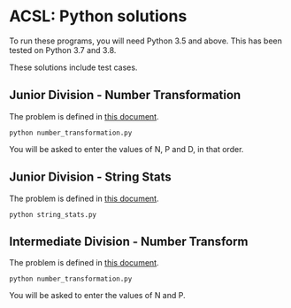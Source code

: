 # ACSL: Python solutions

To run these programs, you will need Python 3.5 and above. This has been tested on Python 3.7 and 3.8.

These solutions include test cases.

## Junior Division - Number Transformation

The problem is defined in [this document](http://www.datafiles.acsl.org/samples/contest1/C_1_JR_Transform.pdf).

    python number_transformation.py

You will be asked to enter the values of N, P and D, in that order.

## Junior Division - String Stats

The problem is defined in [this document](http://www.datafiles.acsl.org/samples/contest2/c2-jr-prog.pdf).

    python string_stats.py

## Intermediate Division - Number Transform

The problem is defined in [this document](http://www.datafiles.acsl.org/samples/contest1/C_1_INT_Transform.pdf).

    python number_transformation.py

You will be asked to enter the values of N and P.
